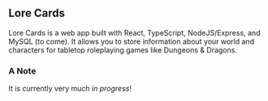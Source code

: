 ## Lore Cards
Lore Cards is a web app built with React, TypeScript, NodeJS/Express, and MySQL (to come). It allows you to store information about your world and characters for tabletop roleplaying games like Dungeons & Dragons.

### A Note
It is currently very much _in progress_!